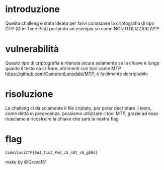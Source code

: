 
# introduzione
Questa challeng è stata ideata per farvi conoscere la criptografia di tipo OTP (One Time Pad)
portando un esempio su come NON UTILIZZARLA!!!!!

# vulnerabilità
Questo tipo di criptografia è ritenuta sicura solamente se la chiave è lunga quanto il testo
da crifrare, altrimenti con tool come MTP https://github.com/CameronLonsdale/MTP, è facilmente decriptabile

# risoluzione
La challeng ci da solamente il file criptato, per poter decriptare il testo, come detto in precedenza, possiamo
utilizzare il tool MTP, grazie ad esso riusciamo a ricostruire la chiave che sarà la nostra flag

# flag
`CodeVinciCTF{0n3_Tim3_Pad_i5_n0t_s0_g08d}`

make by @Greva151
